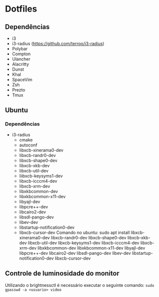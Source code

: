 # Dotfiles

## Dependências
- i3
- i3-radius (https://github.com/terroo/i3-radius)
- Polybar
- Compton
- Ulancher
- Alacritty
- Dunst
- Khal
- SpaceVim
- Zsh
- Prezto
- Tmux

## Ubuntu
### Dependências
- i3-radius
  - cmake
  - autoconf
  - libxcb-xinerama0-dev 
  - libxcb-randr0-dev 
  - libxcb-shape0-dev
  - libxcb-xkb-dev
  - libxcb-util-dev
  - liibxcb-keysyms1-dev
  - libxcb-icccm4-dev
  - libxcb-xrm-dev
  - libxkbcommon-dev 
  - libxkbcommon-x11-dev
  - libyajl-dev
  - libpcre++-dev
  - libcairo2-dev
  - libsdl-pango-dev
  - libev-dev
  - libstartup-notification0-dev
  - libxcb-cursor-dev
Comando no ubuntu: sudo apt install libxcb-xinerama0-dev libxcb-randr0-dev libxcb-shape0-dev libxcb-xkb-dev libxcb-util-dev libxcb-keysyms1-dev libxcb-icccm4-dev libxcb-xrm-dev libxkbcommon-dev libxkbcommon-x11-dev libyajl-dev libpcre++-dev libcairo2-dev libsdl-pango-dev libev-dev libstartup-notification0-dev libxcb-cursor-dev

## Controle de luminosidade do monitor
  Utilizando o brightnessctl é necessário executar o seguinte comando: `sudo gpasswd -a <usuario> video`
